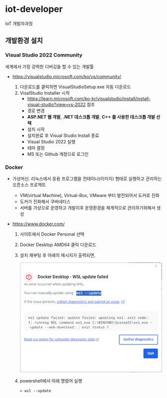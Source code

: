 # iot-developer
IoT 개발자과정

## 개발환경 설치

### Visual Studio 2022 Community

세계에서 가장 강력한 디버깅을 할 수 있는 개발툴

- https://visualstudio.microsoft.com/ko/vs/community/

    1. 다운로드를 클릭하면 VisualStudioSetup.exe 자동 다운로드
    2. VisalStudio Installer 시작
        - https://learn.microsoft.com/ko-kr/visualstudio/install/install-visual-studio?view=vs-2022
        참조
        - 경로 변경
        - **ASP.NET 웹 개발**, **.NET 데스크톱 개발**, **C++ 를 사용한 데스크톱 개발 선택**
        - 설치 시작
        - 설치완료 후 Visual Studio Install 종료
        - Visual Studio 2022 실행
        - 테마 결정
        - MS 또는 Github 계정으로 로그인
    

### Docker
- 가상머신. 리눅스에서 응용 프로그램을 컨테이너(이미지) 형태로 실행하고 관리하는 오픈소스 프로젝트
    - VM(virtual Machine), Virtual-Box, VMware 부터 발전되어서 도커로 진화
    - 도커가 진화해서 쿠버네티스
    - 서버를 가상으로 운영하고 개발이후 운영환경을 체계적으로 관리하기위해서 생성

- https://www.docker.com/
    1. 사이트에서 Docker Personal 선택
    2. Docker Desktop AMD64 클릭 다운로드
    3. 설치 재부팅 후 아래의 메시지가 출력되면,

        <img src='./image/py010.png' width='600'>
    
    4. powershell에서 아래 명령어 실행

        ```shell
        > wsl --update
        ```